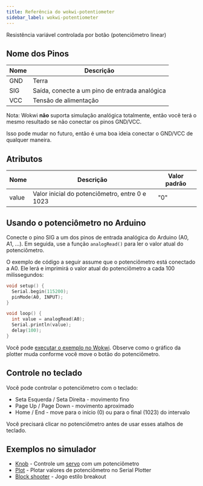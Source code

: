 ```yaml
---
title: Referência do wokwi-potentiometer
sidebar_label: wokwi-potentiometer
---
```


Resistência variável controlada por botão (potenciômetro linear)

<wokwi-potentiometer />

## Nome dos Pinos

| Nome | Descrição                                     |
| ---- | --------------------------------------------- |
| GND  | Terra                                         |
| SIG  | Saída, conecte a um pino de entrada analógica |
| VCC  | Tensão de alimentação                         |

Nota: Wokwi **não** suporta simulação analógica totalmente, então você terá o mesmo
resultado se não conectar os pinos GND/VCC.

Isso pode mudar no futuro, então é uma boa ideia conectar o GND/VCC de qualquer maneira.

## Atributos

| Nome  | Descrição                                      | Valor padrão  |
| ----- | ---------------------------------------------- | ------------- |
| value | Valor inicial do potenciômetro, entre 0 e 1023 | "0"           |

## Usando o potenciômetro no Arduino

Conecte o pino SIG a um dos pinos de entrada analógica do Arduino (A0, A1, ...). Em seguida, use a função `analogRead()` para ler o valor atual do potenciômetro.

O exemplo de código a seguir assume que o potenciômetro está conectado a A0.
Ele lerá e imprimirá o valor atual do potenciômetro a cada 100 milissegundos:

```cpp
void setup() {
  Serial.begin(115200);
  pinMode(A0, INPUT);
}

void loop() {
  int value = analogRead(A0);
  Serial.println(value);
  delay(100);
}
```

Você pode [executar o exemplo no Wokwi](https://wokwi.com/projects/298685457758159369). Observe como o gráfico da plotter muda conforme você move o botão do potenciômetro.

## Controle no teclado

Você pode controlar o potenciômetro com o teclado:

- Seta Esquerda / Seta Direita - movimento fino
- Page Up / Page Down - movimento aproximado
- Home / End - move para o início (0) ou para o final (1023) do intervalo

Você precisará clicar no potenciômetro antes de usar esses atalhos de teclado.

## Exemplos no simulador

- [Knob](https://wokwi.com/arduino/libraries/Servo/Knob) - Controle um [servo](wokwi-servo) com um potenciômetro
- [Plot](https://wokwi.com/projects/298685457758159369) - Plotar valores de potenciômetro no Serial Plotter
- [Block shooter](https://wokwi.com/projects/291960996581343753) - Jogo estilo breakout
